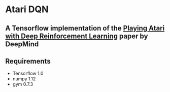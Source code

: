 # Atari DQN

## A Tensorflow implementation of the [Playing Atari with Deep Reinforcement Learning](https://www.cs.toronto.edu/~vmnih/docs/dqn.pdf) paper by DeepMind

## Requirements
* Tensorflow 1.0
* numpy 1.12
* gym 0.7.3
